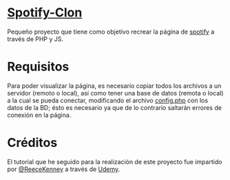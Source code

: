 # [Spotify-Clon](https://github.com/gcipherd/spotify-clon)

Pequeño proyecto que tiene como objetivo recrear la página de [spotify](https://www.spotify.com) a través de PHP y JS.

# Requisitos

Para poder visualizar la página, es necesario copiar todos los archivos a un servidor (remoto o local), así como tener una base de datos (remota o local) a la cual se pueda conectar, modificando el archivo [config.php](includes/config.php) con los datos de la BD; ésto es necesario ya que de lo contrario saltarán errores de conexión en la página.

# Créditos

El tutorial que he seguido para la realización de este proyecto fue impartido por [@ReeceKenney](https://github.com/ReeceKenney/) a través de [Udemy](https://www.udemy.com/spotify-clone/).

